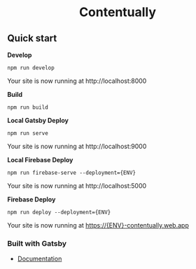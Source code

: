 <h1 align="center">
  Contentually
</h1>

## Quick start

**Develop**

```shell
npm run develop
```
Your site is now running at http://localhost:8000

**Build**

```shell
npm run build
```

**Local Gatsby Deploy**

```shell
npm run serve
```
Your site is now running at http://localhost:9000

**Local Firebase Deploy**

```shell
npm run firebase-serve --deployment={ENV}
```
Your site is now running at http://localhost:5000

**Firebase Deploy**

```shell
npm run deploy --deployment={ENV}
```
Your site is now running at [https://{ENV}-contentually.web.app](https://{ENV}-contentually.web.app)

### Built with Gatsby
- [Documentation](https://www.gatsbyjs.com/docs/?utm_source=starter&utm_medium=readme&utm_campaign=minimal-starter)
